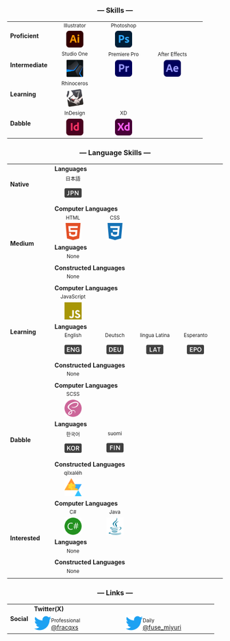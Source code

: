 <div align="center">
  <h3>— Skills —</h3>
</div>
<table align="center">
  <tr>
    <td rowspan="2"><b>Proficient</b></td>
  </tr>
  <tr>
    <td width="100" align="center"><sup>Illustrator</sup><br><img width="40" src="material/adobe_ai.svg"></td>
    <td width="100" align="center"><sup>Photoshop</sup><br><img width="40" src="material/adobe_ps.svg"></td>
    <td colspan="3"></td>
  </tr>

  <tr>
    <td rowspan="2"><b>Intermediate</b></td>
  </tr>
  <tr>
    <td width="100" align="center"><sup>Studio One</sup><br><img width="40" src="material/studioOne5.png"></td>
    <td width="100" align="center"><sup>Premiere Pro</sup><br><img width="40" src="material/adobe_pr.svg"></td>
    <td width="100" align="center"><sup>After Effects</sup><br><img width="40" src="material/adobe_ae.svg"></td>
    <td colspan="2"></td>
  </tr>
  <tr>
    <td rowspan="2"><b>Learning</b></td>
  </tr>
  <tr>
    <td width="100" align="center"><sup>Rhinoceros</sup><br><img width="40" src="material/rhino7.png"></td>
    <td colspan="4"></td>
  </tr>
  <tr>
    <td rowspan="2"><b>Dabble</b></td>
  </tr>
  <tr>
    <td width="100" align="center"><sup>InDesign</sup><br><img width="40" src="material/adobe_id.svg"></td>
    <td width="100" align="center"><sup>XD</sup><br><img width="40" src="material/adobe_xd.svg"></td>
    <td colspan="4"></td>
  </tr>
</table>

<div align="center">
  <h3>— Language Skills —</h3>
</div>
<table align="center">
  <tr>
    <td width="100" rowspan="2"><b>Native</b></td>
    <td width="500" colspan="5"><b>Languages</b></td>
    <tr>
    <td width="100" align="center"><sup>日本語</sup><br><img width="40" src="material/jpn.svg"></td>
    <td colspan="4"></td>
  </tr>
  </tr>
  <tr>
    <td rowspan="6"><b>Medium</b></td>
    <td colspan="5"><b>Computer Languages</b></td>
  </tr>
  <tr>
    <td width="100" align="center"><sup>HTML</sup><br><img width="40" src="material/html.svg"></td>
    <td width="100" align="center"><sup>CSS</sup><br><img width="40" src="material/css.svg"></td>
    <td colspan="4"></td>
  </tr>
  <tr>
    <td colspan="5"><b>Languages</b></td>
  </tr>
  <tr>
    <td width="100" align="center"><sup>None</sup><br></td>
    <td colspan="4"></td>
  </tr>
  <tr>
    <td colspan="5"><b>Constructed Languages</b></td>
  </tr>
  <tr>
    <td width="100" align="center"><sup>None</sup></td>
    <td colspan="4"></td>
  </tr>
  <tr>
    <td rowspan="6"><b>Learning</b></td>
    <td colspan="5"><b>Computer Languages</b></td>
  </tr>
  <tr>
    <td width="100" align="center"><sup>JavaScript</sup><br><img width="40" src="material/JS.svg"></td>
    <td colspan="4"></td>
  </tr>
  <tr>
    <td colspan="5"><b>Languages</b></td>
  </tr>
  <tr>
    <td width="100" align="center"><sup>English</sup><br><img width="40" src="material/eng.svg"></td>
    <td width="100" align="center"><sup>Deutsch</sup><br><img width="40" src="material/deu.svg"></td>
    <td width="100" align="center"><sup>lingua Latina</sup><br><img width="40" src="material/lat.svg"></td>
    <td width="100" align="center"><sup>Esperanto</sup><br><img width="40" src="material/epo.svg"></td>
    <td colspan="1"></td>
  </tr>
  <tr>
    <td colspan="5"><b>Constructed Languages</b></td>
  </tr>
  <tr>
    <td width="100" align="center"><sup>None</sup></td>
    <td colspan="4"></td>
  </tr>
  <tr>
    <td rowspan="6"><b>Dabble</b></td>
    <td colspan="5"><b>Computer Languages</b></td>
  </tr>
  <tr>
    <td width="100" align="center"><sup>SCSS</sup><br><img width="40" src="material/sass.svg"></td>
    <td colspan="4"></td>
  </tr>
  <tr>
    <td colspan="5"><b>Languages</b></td>
  </tr>
  <tr>
    <td width="100" align="center"><sup>한국어</sup><br><img width="40" src="material/kor.svg"></td>
    <td width="100" align="center"><sup>suomi</sup><br><img width="40" src="material/fin.svg"></td>
    <td colspan="4"></td>
  </tr>
  <tr>
    <td colspan="5"><b>Constructed Languages</b></td>
  </tr>
  <tr>
    <td width="100" align="center"><sup>qilxaléh</sup><br><img width="40" src="material/ziphil.svg"></td>
    <td colspan="4"></td>
  </tr>
  <tr>
    <td rowspan="6"><b>Interested</b></td>
    <td colspan="5"><b>Computer Languages</b></td>
  </tr>
  <tr>
    <td width="100" align="center"><sup>C#</sup><br><img width="40" src="material/csharp.svg"></td>
    <td width="100" align="center"><sup>Java</sup><br><img width="40" src="material/java.svg"></td>
    <td colspan="3"></td>
  </tr>
  <tr>
    <td colspan="5"><b>Languages</b></td>
  </tr>
  <tr>
    <td width="100" align="center"><sup>None</sup></td>
    <td colspan="4"></td>
  </tr>
  <tr>
    <td colspan="5"><b>Constructed Languages</b></td>
  </tr>
  <tr>
    <td width="100" align="center"><sup>None</sup></td>
    <td colspan="4"></td>
  </tr>
</table>

<div align="center">
  <h3>— Links —</h3>
</div>
<table align="center">
  <tr>
    <td rowspan="4"><b>Social</b></td>
    <td colspan="2"><b>Twitter(X)</b></td>
  </tr>
  <tr>
    <td width="200">
      <img src="material/twitter.svg" width="40" align="left">
      <sub>Professional</sub><br><a href="https://twitter.com/fracqxs">@fracqxs</a>
    </td>
    <td width="200">
      <img src="material/twitter.svg" width="40" align="left">
      <sub>Daily</sub><br><a href="https://twitter.com/fuse_miyuri">@fuse_miyuri</a>
    </td>
  </tr>
  
</table>
